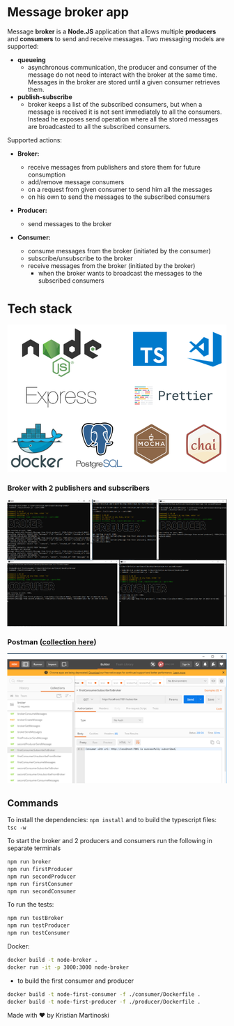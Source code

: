 # Message broker app

Message **broker** is a **Node.JS** application that allows multiple **producers** and **consumers** to send and receive messages. Two messaging models are supported: 
- **queueing**
    - asynchronous communication, the producer and consumer of the message do not need to interact with the broker at the same time. Messages in the broker are stored until a given consumer retrieves them.
- **publish-subscribe** 
    - broker keeps a list of the subscribed consumers, but when a message is received it is not sent immediately to all the consumers. Instead he exposes send operation where all the stored messages are broadcasted to all the subscribed consumers.

Supported actions: 
- **Broker:**
    - receive messages from publishers and store them for future consumption
    - add/remove message consumers
    - on a request from given consumer to send him all the messages
    - on his own to send the messages to the subscribed consumers

- **Producer:**
    - send messages to the broker

- **Consumer:**
    - consume messages from the broker (initiated by the consumer)
    - subscribe/unsubscribe to the broker
    - receive messages from the broker (initiated by the broker)
        - when the broker wants to broadcast the messages to the subscribed consumers

# Tech stack
![Tech Stack](img/techStack.png)

### Broker with 2 publishers and subscribers
![Use case](img/useCase.png)

### Postman ([collection here](postman/broker.postman_collection.json))
![Postman screenshot](img/postmanScreenshot.png)

## Commands

To install the dependencies: ```npm install``` and to build the typescript files: ```tsc -w```

To start the broker and 2 producers and consumers run the following in separate terminals

```bash
npm run broker
npm run firstProducer
npm run secondProducer
npm run firstConsumer
npm run secondConsumer
```
To run the tests: 
```bash
npm run testBroker
npm run testProducer
npm run testConsumer
```
Docker:
```bash
docker build -t node-broker .
docker run -it -p 3000:3000 node-broker
```
- to build the first consumer and producer
```bash
docker build -t node-first-consumer -f ./consumer/Dockerfile .
docker build -t node-first-producer -f ./producer/Dockerfile .
```
Made with ❤️ by Kristian Martinoski